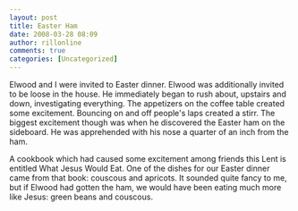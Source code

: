 ```yaml
---
layout: post
title: Easter Ham
date: 2008-03-28 08:09
author: rillonline
comments: true
categories: [Uncategorized]
---
```

Elwood and I were invited to Easter dinner. Elwood was additionally invited to&nbsp;be loose in the house. He immediately began to rush about, upstairs and down, investigating everything. The appetizers on the coffee table created some excitement. Bouncing on and off people's laps created a stirr. The biggest excitement though was when he discovered the Easter ham on the sideboard. He was apprehended with his nose a quarter of an inch from the ham.&nbsp;

A cookbook which had caused some excitement among friends this Lent&nbsp;is entitled What Jesus Would Eat. One of the dishes for our Easter dinner came from that book: couscous and apricots. It sounded quite fancy to me, but if Elwood had gotten the ham, we would have been eating much more like Jesus: green beans and couscous.&nbsp;
